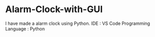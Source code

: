 # Alarm-Clock-with-GUI
I have made a alarm clock using Python. 
IDE : VS Code 
Programming Language : Python
